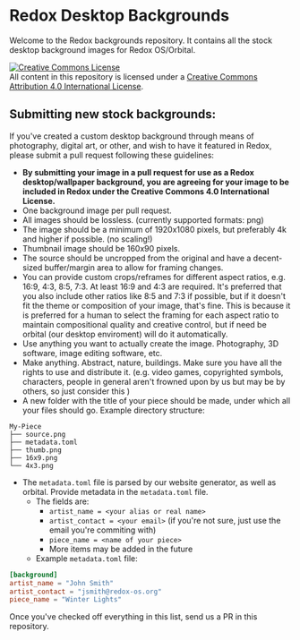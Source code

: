 # Redox Desktop Backgrounds

Welcome to the Redox backgrounds repository. It contains all the stock desktop background images for Redox OS/Orbital.

<a rel="license" href="http://creativecommons.org/licenses/by/4.0/"><img alt="Creative Commons License" style="border-width:0" src="https://i.creativecommons.org/l/by/4.0/80x15.png" /></a><br />All content in this repository is licensed under a <a rel="license" href="http://creativecommons.org/licenses/by/4.0/">Creative Commons Attribution 4.0 International License</a>.

## Submitting new stock backgrounds:

If you've created a custom desktop background through means of photography, digital art, or other, and wish to have it featured in Redox, please submit a pull request following these guidelines:

- **By submitting your image in a pull request for use as a Redox desktop/wallpaper background, you are agreeing for your image to be included in Redox under the Creative Commons 4.0 International License.**
- One background image per pull request.
- All images should be lossless. (currently supported formats: png)
- The image should be a minimum of 1920x1080 pixels, but preferably 4k and higher if possible. (no scaling!)
- Thumbnail image should be 160x90 pixels.
- The source should be uncropped from the original and have a decent-sized buffer/margin area to allow for framing changes.
- You can provide custom crops/reframes for different aspect ratios, e.g. 16:9, 4:3, 8:5, 7:3. At least 16:9 and 4:3 are required. It's preferred that you also include other ratios like 8:5 and 7:3 if possible, but if it doesn't fit the theme or composition of your image, that's fine. This is because it is preferred for a human to select the framing for each aspect ratio to maintain compositional quality and creative control, but if need be orbital (our desktop enviroment) will do it automatically.
- Use anything you want to actually create the image. Photography, 3D software, image editing software, etc.
- Make anything. Abstract, nature, buildings. Make sure you have all the rights to use and distribute it. (e.g. video games, copyrighted symbols, characters, people in general aren't frowned upon by us but may be by others, so just consider this )
- A new folder with the title of your piece should be made, under which all your files should go. Example directory structure:
```
My-Piece
├── source.png
├── metadata.toml
├── thumb.png
├── 16x9.png
└── 4x3.png
```
- The `metadata.toml` file is parsed by our website generator, as well as orbital. Provide metadata in the `metadata.toml` file.
	- The fields are:
		- `artist_name = <your alias or real name>`
		- `artist_contact = <your email>` (if you're not sure, just use the email you're commiting with)
		- `piece_name = <name of your piece>`
		- More items may be added in the future
	- Example `metadata.toml` file:
```toml
[background]
artist_name = "John Smith"
artist_contact = "jsmith@redox-os.org"
piece_name = "Winter Lights"
```

Once you've checked off everything in this list, send us a PR in this repository.
